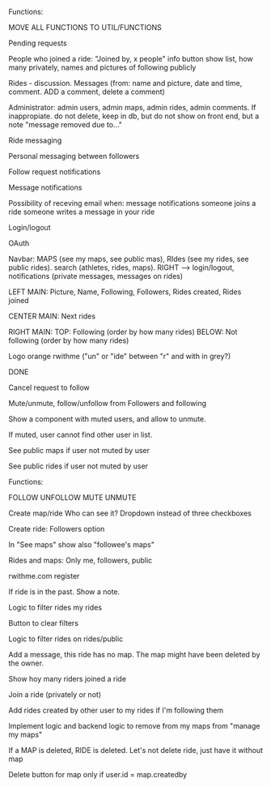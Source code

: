 Functions:

MOVE ALL FUNCTIONS TO UTIL/FUNCTIONS

Pending requests

People who joined a ride: "Joined by, x people" info button show list, how many privately, names and pictures of following publicly

Rides - discussion. Messages (from: name and picture, date and time, comment. ADD a comment, delete a comment)

Administrator: admin users, admin maps, admin rides, admin comments. If inappropiate. do not delete, keep in db, but do not show on front end, but a note "message removed due to..."

Ride messaging

Personal messaging between followers

Follow request notifications

Message notifications

Possibility of receving email when:
message notifications
someone joins a ride
someone writes a message in your ride

Login/logout

OAuth

Navbar: MAPS (see my maps, see public mas), RIdes (see my rides, see public rides). search (athletes, rides, maps). RIGHT --> login/logout, notifications (private messages, messages on rides)

LEFT MAIN: Picture, Name, Following, Followers, Rides created, Rides joined

CENTER MAIN: Next rides

RIGHT MAIN: TOP: Following (order by how many rides) BELOW: Not following (order by how many rides)

Logo orange rwithme ("un" or "ide" between "r" and with in grey?)


DONE

Cancel request to follow

Mute/unmute, follow/unfollow from Followers and following

Show a component with muted users, and allow to unmute.

If muted, user cannot find other user in list.

See public maps if user not muted by user

See public rides if user not muted by user

Functions:

FOLLOW
UNFOLLOW
MUTE
UNMUTE

Create map/ride Who can see it? Dropdown instead of three checkboxes


Create ride: Followers option

In "See maps" show also "followee's maps"

Rides and maps: Only me, followers, public

rwithme.com register

If ride is in the past. Show a note. 

Logic to filter rides my rides

Button to clear filters

Logic to filter rides on rides/public

Add a message, this ride has no map. The map might have been deleted by the owner.

Show hoy many riders joined a ride

Join a ride (privately or not)

Add rides created by other user to my rides if I'm following them

Implement logic and backend logic to remove from my maps from "manage my maps"

If a MAP is deleted, RIDE is deleted. Let's not delete ride, just have it without map

Delete button for map only if user.id = map.createdby
